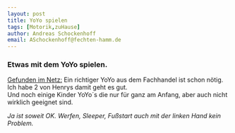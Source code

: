 ```yaml
---
layout: post
title: YoYo spielen 
tags: [Motorik,zuHause]
author: Andreas Schockenhoff 
email: ASchockenhoff@fechten-hamm.de
---
```

### Etwas mit dem YoYo spielen. 
[Gefunden im Netz:](https://www.youtube.com/watch?v=UxTiFFkEkIs)
Ein richtiger YoYo aus dem Fachhandel ist schon nötig. Ich habe 2 von Henrys damit geht es gut.  
Und noch einige Kinder YoYo´s die nur für ganz am Anfang, aber auch nicht wirklich geeignet sind.   

_Ja ist soweit OK. Werfen, Sleeper, Fußstart auch mit der linken Hand kein Problem._   